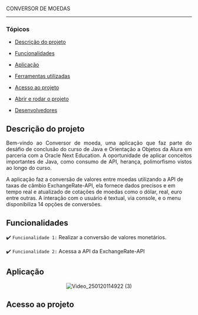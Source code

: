 CONVERSOR DE MOEDAS

<hr>

### Tópicos 

- [Descrição do projeto](#descrição-do-projeto)

- [Funcionalidades](#funcionalidades)

- [Aplicação](#aplicação)

- [Ferramentas utilizadas](#ferramentas-utilizadas)

- [Acesso ao projeto](#acesso-ao-projeto)

- [Abrir e rodar o projeto](#abrir-e-rodar-o-projeto)

- [Desenvolvedores](#desenvolvedores)

## Descrição do projeto 

<p align="justify">
Bem-vindo ao Conversor de moeda, uma aplicação que faz parte do desáfio de conclusão do curso de Java e Orientação a Objetos da Alura em parceria com a Oracle Next Education. A oportunidade de aplicar conceitos importantes de Java, como consumo de API, herança, polimorfismo vistos ao longo do curso.
  
A aplicação faz a conversão de valores entre moedas utilizando a API de taxas de câmbio ExchangeRate-API, ela fornece dados precisos e em tempo real e atualizado de cotações de moedas como o dólar, real, euro entre outras.
A interação com o usuário é textual, via console, e o menu disponibiliza 14 opções de conversões.

## Funcionalidades

:heavy_check_mark: `Funcionalidade 1:` Realizar a conversão de valores monetários.

:heavy_check_mark: `Funcionalidade 2:` Acessa a API da ExchangeRate-API

## Aplicação

<div align="center">

![Video_250120114922 (3)](https://github.com/user-attachments/assets/cfcec4fe-7b23-4ace-96a4-1c617dd1c658)

</div>

## Acesso ao projeto





